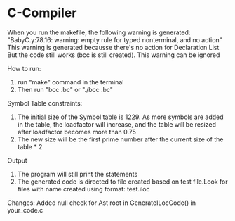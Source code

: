 # C-Compiler

When you run the makefile, the following warning is generated:
"BabyC.y:78.16: warning: empty rule for typed nonterminal, and no action"
This warning is generated becausse there's no action for Declaration List
But the code still works (bcc is still created). This warning can be ignored

How to run:
1) run "make" command in the terminal
2) Then run  "bcc <filename>.bc" or "./bcc <filename>.bc" 

Symbol Table constraints:
1) The initial size of the Symbol table is 1229. As more symbols are added in the table, 
the loadfactor will increase, and the table will be resized after loadfactor becomes more than 0.75
2) The new size will be the first prime number after the current size of the table * 2


Output
1) The program will still print the statements
2) The generated code is directed to file created based on test file.Look for files with name created using format: test<testnumber>.iloc

Changes:
Added null check for Ast root in GenerateILocCode() in your_code.c
